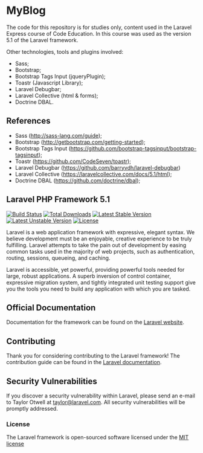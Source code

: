 # MyBlog

The code for this repository is for studies only, content used in the Laravel Express course of Code Education.
In this course was used as the version 5.1 of the Laravel framework.

Other technologies, tools and plugins involved:

- Sass;
- Bootstrap;
- Bootstrap Tags Input (jqueryPlugin);
- Toastr (Javascript Library);
- Laravel Debugbar;
- Laravel Collective (html & forms);
- Doctrine DBAL.

## References

- Sass (http://sass-lang.com/guide);
- Bootstrap (http://getbootstrap.com/getting-started);
- Bootstrap Tags Input (https://github.com/bootstrap-tagsinput/bootstrap-tagsinput);
- Toastr (https://github.com/CodeSeven/toastr);
- Laravel Debugbar (https://github.com/barryvdh/laravel-debugbar)
- Laravel Collective (https://laravelcollective.com/docs/5.1/html);
- Doctrine DBAL (https://github.com/doctrine/dbal);

## Laravel PHP Framework 5.1

[![Build Status](https://travis-ci.org/laravel/framework.svg)](https://travis-ci.org/laravel/framework)
[![Total Downloads](https://poser.pugx.org/laravel/framework/d/total.svg)](https://packagist.org/packages/laravel/framework)
[![Latest Stable Version](https://poser.pugx.org/laravel/framework/v/stable.svg)](https://packagist.org/packages/laravel/framework)
[![Latest Unstable Version](https://poser.pugx.org/laravel/framework/v/unstable.svg)](https://packagist.org/packages/laravel/framework)
[![License](https://poser.pugx.org/laravel/framework/license.svg)](https://packagist.org/packages/laravel/framework)

Laravel is a web application framework with expressive, elegant syntax. We believe development must be an enjoyable, creative experience to be truly fulfilling. Laravel attempts to take the pain out of development by easing common tasks used in the majority of web projects, such as authentication, routing, sessions, queueing, and caching.

Laravel is accessible, yet powerful, providing powerful tools needed for large, robust applications. A superb inversion of control container, expressive migration system, and tightly integrated unit testing support give you the tools you need to build any application with which you are tasked.

## Official Documentation

Documentation for the framework can be found on the [Laravel website](http://laravel.com/docs).

## Contributing

Thank you for considering contributing to the Laravel framework! The contribution guide can be found in the [Laravel documentation](http://laravel.com/docs/contributions).

## Security Vulnerabilities

If you discover a security vulnerability within Laravel, please send an e-mail to Taylor Otwell at taylor@laravel.com. All security vulnerabilities will be promptly addressed.

### License

The Laravel framework is open-sourced software licensed under the [MIT license](http://opensource.org/licenses/MIT)
